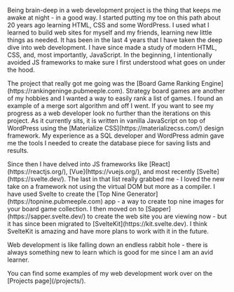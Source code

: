 <p>Being brain-deep in a web development project is the thing that keeps me awake at night - in a good way. I started putting my toe on this path about 20 years ago learning HTML, CSS and some WordPress. I used what I learned to build web sites for myself and my friends, learning new little things as needed. It has been in the last 4 years that I have taken the deep dive into web development. I have since made a study of modern HTML, CSS, and, most importantly, JavaScript. In the beginning, I intentionally avoided JS frameworks to make sure I first understood what goes on under the hood.</p>
<p>The project that really got me going was the [Board Game Ranking Engine](https://rankingeninge.pubmeeple.com). Strategy board games are another of my hobbies and I wanted a way to easily rank a list of games. I found an example of a merge sort algorithm and off I went. If you want to see my progress as a web developer look no further than the iterations on this project. As it currently sits, it is written in vanilla JavaScript on top of WordPress using the [Materialize CSS](https://materializecss.com/) design framework. My experience as a SQL developer and WordPress admin gave me the tools I needed to create the database piece for saving lists and results.</p>
<p>Since then I have delved into JS frameworks like [React](https://reactjs.org/), [Vue](https://vuejs.org/), and most recently [Svelte](https://svelte.dev/). The last in that list really grabbed me - I loved the new take on a framework not using the virtual DOM but more as a compiler. I have used Svelte to create the [Top Nine Generator](https://topnine.pubmeeple.com) app - a way to create top nine images for your board game collection. I then moved on to [Sapper](https://sapper.svelte.dev/) to create the web site you are viewing now - but it has since been migrated to [SvelteKit](https://kit.svelte.dev). I think SvelteKit is amazing and have more plans to work with it in the future.</p>
<p>Web development is like falling down an endless rabbit hole - there is always something new to learn which is good for me since I am an avid learner.</p>
<p>You can find some examples of my web development work over on the [Projects page](/projects/).</p>
   